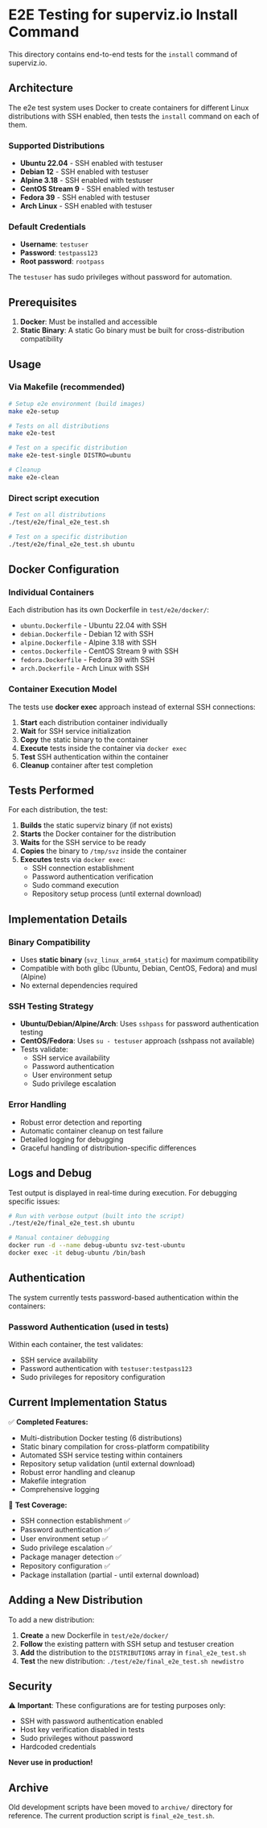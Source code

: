 # E2E Testing for superviz.io Install Command

This directory contains end-to-end tests for the `install` command of superviz.io.

## Architecture

The e2e test system uses Docker to create containers for different Linux distributions with SSH enabled, then tests the `install` command on each of them.

### Supported Distributions

- **Ubuntu 22.04** - SSH enabled with testuser
- **Debian 12** - SSH enabled with testuser  
- **Alpine 3.18** - SSH enabled with testuser
- **CentOS Stream 9** - SSH enabled with testuser
- **Fedora 39** - SSH enabled with testuser
- **Arch Linux** - SSH enabled with testuser

### Default Credentials

- **Username**: `testuser`
- **Password**: `testpass123`
- **Root password**: `rootpass`

The `testuser` has sudo privileges without password for automation.

## Prerequisites

1. **Docker**: Must be installed and accessible
2. **Static Binary**: A static Go binary must be built for cross-distribution compatibility

## Usage

### Via Makefile (recommended)

```bash
# Setup e2e environment (build images)
make e2e-setup

# Tests on all distributions
make e2e-test

# Test on a specific distribution
make e2e-test-single DISTRO=ubuntu

# Cleanup
make e2e-clean
```

### Direct script execution

```bash
# Test on all distributions
./test/e2e/final_e2e_test.sh

# Test on a specific distribution
./test/e2e/final_e2e_test.sh ubuntu
```

## Docker Configuration

### Individual Containers

Each distribution has its own Dockerfile in `test/e2e/docker/`:

- `ubuntu.Dockerfile` - Ubuntu 22.04 with SSH
- `debian.Dockerfile` - Debian 12 with SSH  
- `alpine.Dockerfile` - Alpine 3.18 with SSH
- `centos.Dockerfile` - CentOS Stream 9 with SSH
- `fedora.Dockerfile` - Fedora 39 with SSH
- `arch.Dockerfile` - Arch Linux with SSH

### Container Execution Model

The tests use **docker exec** approach instead of external SSH connections:

1. **Start** each distribution container individually
2. **Wait** for SSH service initialization
3. **Copy** the static binary to the container
4. **Execute** tests inside the container via `docker exec`
5. **Test** SSH authentication within the container
6. **Cleanup** container after test completion

## Tests Performed

For each distribution, the test:

1. **Builds** the static superviz binary (if not exists)
2. **Starts** the Docker container for the distribution
3. **Waits** for the SSH service to be ready
4. **Copies** the binary to `/tmp/svz` inside the container
5. **Executes** tests via `docker exec`:
   - SSH connection establishment
   - Password authentication verification
   - Sudo command execution
   - Repository setup process (until external download)

## Implementation Details

### Binary Compatibility

- Uses **static binary** (`svz_linux_arm64_static`) for maximum compatibility
- Compatible with both glibc (Ubuntu, Debian, CentOS, Fedora) and musl (Alpine)
- No external dependencies required

### SSH Testing Strategy

- **Ubuntu/Debian/Alpine/Arch**: Uses `sshpass` for password authentication testing
- **CentOS/Fedora**: Uses `su - testuser` approach (sshpass not available)
- Tests validate:
  - SSH service availability
  - Password authentication
  - User environment setup
  - Sudo privilege escalation

### Error Handling

- Robust error detection and reporting
- Automatic container cleanup on test failure
- Detailed logging for debugging
- Graceful handling of distribution-specific differences

## Logs and Debug

Test output is displayed in real-time during execution. For debugging specific issues:

```bash
# Run with verbose output (built into the script)
./test/e2e/final_e2e_test.sh ubuntu

# Manual container debugging
docker run -d --name debug-ubuntu svz-test-ubuntu
docker exec -it debug-ubuntu /bin/bash
```

## Authentication

The system currently tests password-based authentication within the containers:

### Password Authentication (used in tests)

Within each container, the test validates:

- SSH service availability
- Password authentication with `testuser:testpass123`
- Sudo privileges for repository configuration

## Current Implementation Status

✅ **Completed Features:**

- Multi-distribution Docker testing (6 distributions)
- Static binary compilation for cross-platform compatibility
- Automated SSH service testing within containers
- Repository setup validation (until external download)
- Robust error handling and cleanup
- Makefile integration
- Comprehensive logging

🔄 **Test Coverage:**

- SSH connection establishment ✅
- Password authentication ✅  
- User environment setup ✅
- Sudo privilege escalation ✅
- Package manager detection ✅
- Repository configuration ✅
- Package installation (partial - until external download)

## Adding a New Distribution

To add a new distribution:

1. **Create** a new Dockerfile in `test/e2e/docker/`
2. **Follow** the existing pattern with SSH setup and testuser creation
3. **Add** the distribution to the `DISTRIBUTIONS` array in `final_e2e_test.sh`
4. **Test** the new distribution: `./test/e2e/final_e2e_test.sh newdistro`

## Security

⚠️ **Important**: These configurations are for testing purposes only:

- SSH with password authentication enabled
- Host key verification disabled in tests
- Sudo privileges without password
- Hardcoded credentials

**Never use in production!**

## Archive

Old development scripts have been moved to `archive/` directory for reference. The current production script is `final_e2e_test.sh`.
